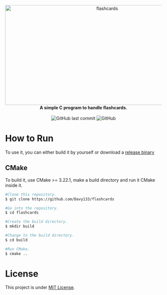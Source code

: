 <div align="center">
<img src="https://socialify.git.ci/Davy133/flashcards/image?font=Source%20Code%20Pro&language=1&name=1&owner=1&theme=Auto" alt="flashcards" width="640" height="320" /></br>
</div>

<div align="center">
<b>A simple C program to handle flashcards.</b>
</div>
&nbsp;

<div align="center">
<img alt="GitHub last commit" src="https://img.shields.io/github/last-commit/Davy133/flashcards">
<img alt="GitHub" src="https://img.shields.io/github/license/Davy133/flashcards">
</div>

<div>
<h1>How to Run</h1>
<p>To use it, you can either build it by yourself or download a <a href="https://github.com/Davy133/flashcards/releases/tag/v0.0.1-alpha-fc.1">release binary</a> </p>
<h2>CMake</h2>
<p>To build it, use CMake >= 3.22.1, make a build directory and run it CMake inside it.</p>
</div>

```bash
#Clone this repository.
$ git clone https://github.com/Davy133/flashcards

#Go into the repository.
$ cd flashcards

#Create the build directory.
$ mkdir build

#Change to the build directory.
$ cd build

#Run CMake.
$ cmake ..
```
<div>
<h1>License</h1>
<p>This project is under <a href="https://github.com/Davy133/flashcards/blob/main/LICENSE">MIT License</a>.</p>
</div>
